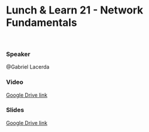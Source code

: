 # Lunch & Learn 21 - Network Fundamentals
​
### Speaker
@Gabriel Lacerda
​
### Video
[Google Drive link](https://drive.google.com/open?id=1ji-8EfpEn6fYDahnVqhSCaSUJ_0YXHaZ)
​
### Slides
[Google Drive link](https://drive.google.com/open?id=1yoJcTktYm2dqniWB3yiGK8Peoe3AmBXQ)